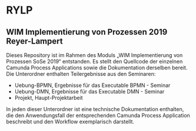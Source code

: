 # RYLP
## WIM Implementierung von Prozessen 2019 Reyer-Lampert

Dieses Repository ist im Rahmen des Moduls „WIM Implementierung von Prozessen SoSe 2019“
entstanden. Es stellt den Quellcode der einzelnen Camunda Process Applications sowie die
Dokumentation derselben bereit.
Die Unterordner enthalten Teilergebnisse aus den Seminaren:
* Uebung-BPMN, Ergebnisse für das Executable BPMN - Seminar
* Uebung-DMN, Ergebnisse für das Executable DMN - Seminar
* Projekt, Haupt-Projektarbeit

In jeden dieser Unterordner ist eine technische Dokumentation enthalten,
die den Anwendungsfall der entsprechenden Camunda Process Application beschreibt und 
den Workflow exemplarisch darstellt.

